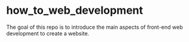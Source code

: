 # how_to_web_development
The goal of this repo is to introduce the main aspects of front-end web development to create a website. 
